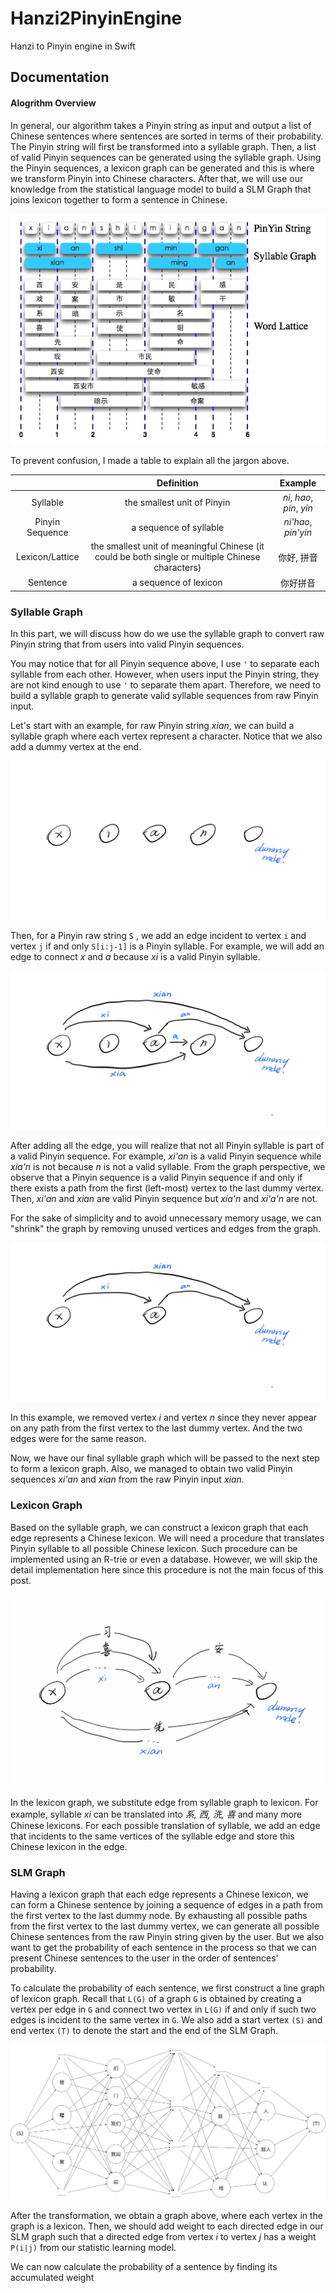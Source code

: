 # Hanzi2PinyinEngine
Hanzi to Pinyin engine in Swift

## Documentation

#### Alogrithm Overview

In general, our algorithm takes a Pinyin string as input and output a list of Chinese sentences where sentences are sorted in terms of their probability. The Pinyin string will first be transformed into a syllable graph. Then, a list of valid Pinyin sequences can be generated using the syllable graph. Using the Pinyin sequences, a lexicon graph can be generated and this is where we transform Pinyin into Chinese characters. After that, we will use our knowledge from the statistical language model to build a SLM Graph that joins lexicon together to form a sentence in Chinese.

![](https://github.com/Olament/Hanzi2PinyinEngine/blob/master/imgs/algorithm_overview.jpg)

To prevent confusion, I made a table to explain all the jargon above.

|                 |                          Definition                          |          Example          |
| :-------------: | :----------------------------------------------------------: | :-----------------------: |
|    Syllable     |                 the smallest unit of Pinyin                  | *ni*, *hao*, *pin*, *yin* |
| Pinyin Sequence |                    a sequence of syllable                    |    *ni'hao*, *pin'yin*    |
| Lexicon/Lattice | the smallest unit of meaningful Chinese (it could be both single or multiple Chinese characters) |        你好, 拼音         |
|    Sentence     |                    a sequence of lexicon                     |         你好拼音          |

### Syllable Graph

In this part, we will discuss how do we use the syllable graph to convert raw Pinyin string that from users into valid Pinyin sequences.

You may notice that for all Pinyin sequence above, I use ``'`` to separate each syllable from each other. However, when users input the Pinyin string, they are not kind enough to use ```'``` to separate them apart. Therefore, we need to build a syllable graph to generate valid syllable sequences from raw Pinyin input.

Let's start with an example, for raw Pinyin string *xian*, we can build a syllable graph where each vertex represent a character. Notice that we also add a dummy vertex at the end.

![](https://github.com/Olament/Hanzi2PinyinEngine/blob/master/imgs/syllable_graph_1.jpg)

Then, for a Pinyin raw string ```S``` , we add an edge incident to vertex ```i``` and vertex ```j``` if and only ```S[i:j-1]``` is a Pinyin syllable. For example, we will add an edge to connect *x* and *a* because *xi* is a valid Pinyin syllable. 

![](https://github.com/Olament/Hanzi2PinyinEngine/blob/master/imgs/syllable_graph_2.jpg)

After adding all the edge, you will realize that not all Pinyin syllable is part of a valid Pinyin sequence. For example, *xi'an* is a valid Pinyin sequence while *xia'n* is not because *n* is not a valid syllable. From the graph perspective, we observe that a Pinyin sequence is a valid Pinyin sequence if and only if there exists a path from the first (left-most) vertex to the last dummy vertex. Then, *xi'an* and *xian* are valid Pinyin sequence but *xia'n* and *xi'a'n* are not. 

For the sake of simplicity and to avoid unnecessary memory usage, we can "shrink" the graph by removing unused vertices and edges from the graph.

![](https://github.com/Olament/Hanzi2PinyinEngine/blob/master/imgs/syllable_graph_3.jpg)

In this example, we removed vertex *i* and vertex *n* since they never appear on any path from the first vertex to the last dummy vertex. And the two edges were for the same reason.

Now, we have our final syllable graph which will be passed to the next step to form a  lexicon graph. Also, we managed to obtain two valid Pinyin sequences *xi'an* and *xian* from the raw Pinyin input *xian*.

### Lexicon Graph

Based on the syllable graph, we can construct a lexicon graph that each edge represents a Chinese lexicon. We will need a procedure that translates Pinyin syllable to all possible Chinese lexicon. Such procedure can be implemented using an R-trie or even a database. However, we will skip the detail implementation here since this procedure is not the main focus of this post.

![](https://github.com/Olament/Hanzi2PinyinEngine/blob/master/imgs/lexicon_graph_1.jpg)

In the lexicon graph, we substitute edge from syllable graph to lexicon. For example, syllable *xi* can be translated into *系, 西, 洗, 喜* and many more Chinese lexicons. For each possible translation of syllable, we add an edge that incidents to the same vertices of the syllable edge and store this Chinese lexicon in the edge.

### SLM Graph

Having a lexicon graph that each edge represents a Chinese lexicon, we can form a Chinese sentence by joining a sequence of edges in a path from the first vertex to the last dummy node. By exhausting all possible paths from the first vertex to the last dummy vertex, we can generate all possible Chinese sentences from the raw Pinyin string given by the user. But we also want to get the probability of each sentence in the process so that we can present Chinese sentences to the user in the order of sentences' probability. 

To calculate the probability of each sentence, we first construct a line graph of lexicon graph. Recall that ```L(G)``` of a graph ```G``` is obtained by creating a vertex per edge in ```G``` and connect two vertex in ```L(G)``` if and only if such two edges is incident to the same vertex in ```G```. We also add a start vertex ```(S)``` and end vertex ```(T)``` to denote the start and the end of the SLM Graph.

![](https://github.com/Olament/Hanzi2PinyinEngine/blob/master/imgs/slm_graph_1.jpg)

After the transformation, we obtain a graph above, where each vertex in the graph is a lexicon. Then, we should add weight to each directed edge in our SLM graph such that a directed edge from vertex $i$ to vertex $j$ has a weight ```P(i|j)``` from our statistic learning model.

We can now calculate the probability of a sentence by finding its accumulated weight
